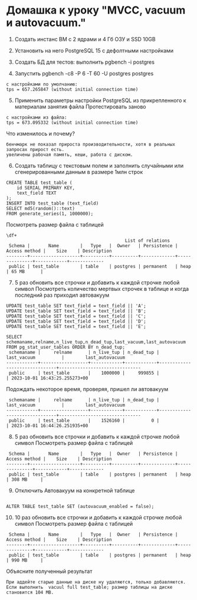 # Домашка к уроку "MVCC, vacuum и autovacuum."


1) Создать инстанс ВМ с 2 ядрами и 4 Гб ОЗУ и SSD 10GB

2) Установить на него PostgreSQL 15 с дефолтными настройками

3) Создать БД для тестов: выполнить pgbench -i postgres
4) Запустить pgbench -c8 -P 6 -T 60 -U postgres postgres
```
с настройками по умолчанию:
tps = 657.265847 (without initial connection time)
```
5) Применить параметры настройки PostgreSQL из прикрепленного к материалам занятия файла
Протестировать заново
```
с настройками из файла:
tps = 673.095332 (without initial connection time)
```
Что изменилось и почему?
```
бенчмарк не показал прироста производительности, хотя в реальных запросах прирост есть.
увеличены рабочая память, кеши, работа с диском.
```
6) Создать таблицу с текстовым полем и заполнить случайными или сгенерированными данным в размере 1млн строк
```
CREATE TABLE test_table (
    id SERIAL PRIMARY KEY,
    text_field TEXT
);
INSERT INTO test_table (text_field)
SELECT md5(random()::text)
FROM generate_series(1, 1000000);
```
Посмотреть размер файла с таблицей
```
\df+
                                             List of relations
 Schema |       Name        |   Type   |  Owner   | Persistence | Access method |    Size    | Description 
--------+-------------------+----------+----------+-------------+---------------+------------+-------------
 public | test_table        | table    | postgres | permanent   | heap          | 65 MB      | 

```
7) 5 раз обновить все строчки и добавить к каждой строчке любой символ
Посмотреть количество мертвых строчек в таблице и когда последний раз приходил автовакуум
```
UPDATE test_table SET text_field = text_field || 'A';
UPDATE test_table SET text_field = text_field || 'B';
UPDATE test_table SET text_field = text_field || 'C';
UPDATE test_table SET text_field = text_field || 'D';
UPDATE test_table SET text_field = text_field || 'E';
```
```
SELECT schemaname,relname,n_live_tup,n_dead_tup,last_vacuum,last_autovacuum FROM pg_stat_user_tables ORDER BY n_dead_tup;
 schemaname |     relname      | n_live_tup | n_dead_tup |          last_vacuum          |        last_autovacuum        
------------+------------------+------------+------------+-------------------------------+-------------------------------
 public     | test_table       |    1000000 |     999855 |                               | 2023-10-01 16:43:25.255273+00
```
Подождать некоторое время, проверяя, пришел ли автовакуум
```
 schemaname |     relname      | n_live_tup | n_dead_tup |          last_vacuum          |        last_autovacuum        
------------+------------------+------------+------------+-------------------------------+-------------------------------
 public     | test_table       |    1526160 |          0 |                               | 2023-10-01 16:44:26.251935+00
```

8) 5 раз обновить все строчки и добавить к каждой строчке любой символ
Посмотреть размер файла с таблицей
```
 Schema |       Name        |   Type   |  Owner   | Persistence | Access method |    Size    | Description 
--------+-------------------+----------+----------+-------------+---------------+------------+-------------
 public | test_table        | table    | postgres | permanent   | heap          | 308 MB     | 

```
9) Отключить Автовакуум на конкретной таблице
```

ALTER TABLE test_table SET (autovacuum_enabled = false);
```
10) 10 раз обновить все строчки и добавить к каждой строчке любой символ
Посмотреть размер файла с таблицей
```
 Schema |       Name        |   Type   |  Owner   | Persistence | Access method |    Size    | Description 
--------+-------------------+----------+----------+-------------+---------------+------------+-------------
 public | test_table        | table    | postgres | permanent   | heap          | 990 MB     | 
```
Объясните полученный результат
```
При аддейте старые данные на диске ну удаляются, только добавляются.
Если выполнить  vacuul full test_table; размер таблицы на диске становится 104 MB.

```
